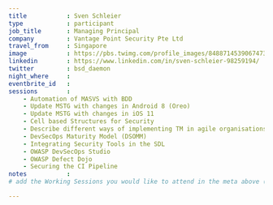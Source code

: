 ```yaml
---
title           : Sven Schleier
type            : participant
job_title       : Managing Principal
company         : Vantage Point Security Pte Ltd
travel_from     : Singapore
image           : https://pbs.twimg.com/profile_images/848871453906747392/XbBDTeib_400x400.jpg
linkedin        : https://www.linkedin.com/in/sven-schleier-98259194/
twitter         : bsd_daemon
night_where     : 
eventbrite_id   :
sessions        :
    - Automation of MASVS with BDD
    - Update MSTG with changes in Android 8 (Oreo)
    - Update MSTG with changes in iOS 11
    - Cell based Structures for Security
    - Describe different ways of implementing TM in agile organisations
    - DevSecOps Maturity Model (DSOMM) 
    - Integrating Security Tools in the SDL 
    - OWASP DevSecOps Studio
    - OWASP Defect Dojo
    - Securing the CI Pipeline
notes           :
# add the Working Sessions you would like to attend in the meta above (use the session's title) e.g. sessions (one per line): -Security Playbooks Diagrams -Hackathon Daily Sessions

---
```


<!-- put more details about participant here -->
